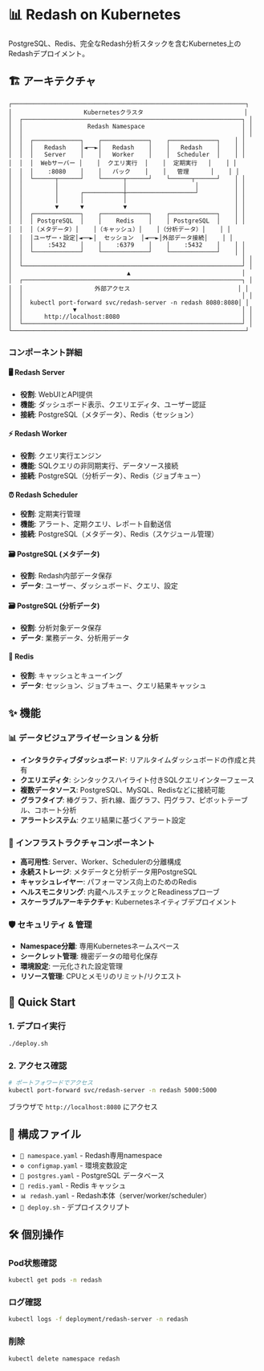 # 📊 Redash on Kubernetes

PostgreSQL、Redis、完全なRedash分析スタックを含むKubernetes上のRedashデプロイメント。

## 🏗️ アーキテクチャ

```
┌─────────────────────────────────────────────────────────────────┐
│                    Kubernetesクラスタ                            │
│  ┌─────────────────────────────────────────────────────────────┐ │
│  │                  Redash Namespace                           │ │
│  │                                                             │ │
│  │  ┌─────────────┐    ┌─────────────┐    ┌─────────────┐    │ │
│  │  │   Redash    │◄──►│   Redash    │    │   Redash    │    │ │
│  │  │   Server    │    │   Worker    │    │  Scheduler  │    │ │
│  │  │  Webサーバー │    │  クエリ実行  │    │  定期実行   │    │ │
│  │  │    :8080    │    │   バック    │    │   管理      │    │ │
│  │  └──────┬──────┘    └──────┬──────┘    └──────┬──────┘    │ │
│  │         │                  │                   │          │ │
│  │         │      ┌───────────┼───────────────────┘          │ │
│  │         │      │           │                              │ │
│  │         ▼      ▼           ▼                              │ │
│  │  ┌─────────────┐    ┌─────────────┐    ┌─────────────┐    │ │
│  │  │ PostgreSQL  │    │    Redis    │    │ PostgreSQL  │    │ │
│  │  │（メタデータ）│    │（キャッシュ）│    │（分析データ）│    │ │
│  │  │ユーザー・設定│◄──►│  セッション  │◄──►│外部データ接続│    │ │
│  │  │    :5432    │    │    :6379    │    │    :5432    │    │ │
│  │  └─────────────┘    └─────────────┘    └─────────────┘    │ │
│  │                                                             │ │
│  └─────────────────────────────────────────────────────────────┘ │
│                                ▲                               │
│  ┌─────────────────────────────────────────────────────────────┐ │
│  │                    外部アクセス                              │ │
│  │                                                             │ │
│  │  kubectl port-forward svc/redash-server -n redash 8080:8080│ │
│  │              ▼                                              │ │
│  │      http://localhost:8080                                  │ │
│  └─────────────────────────────────────────────────────────────┘ │
└─────────────────────────────────────────────────────────────────┘
```

### コンポーネント詳細

#### 🖥️ Redash Server
- **役割**: WebUIとAPI提供
- **機能**: ダッシュボード表示、クエリエディタ、ユーザー認証
- **接続**: PostgreSQL（メタデータ）、Redis（セッション）

#### ⚡ Redash Worker  
- **役割**: クエリ実行エンジン
- **機能**: SQLクエリの非同期実行、データソース接続
- **接続**: PostgreSQL（分析データ）、Redis（ジョブキュー）

#### ⏰ Redash Scheduler
- **役割**: 定期実行管理
- **機能**: アラート、定期クエリ、レポート自動送信
- **接続**: PostgreSQL（メタデータ）、Redis（スケジュール管理）

#### 🗃️ PostgreSQL (メタデータ)
- **役割**: Redash内部データ保存
- **データ**: ユーザー、ダッシュボード、クエリ、設定

#### 🗃️ PostgreSQL (分析データ)  
- **役割**: 分析対象データ保存
- **データ**: 業務データ、分析用データ

#### 🔴 Redis
- **役割**: キャッシュとキューイング
- **データ**: セッション、ジョブキュー、クエリ結果キャッシュ

## ✨ 機能

### 📊 データビジュアライゼーション & 分析
- **インタラクティブダッシュボード**: リアルタイムダッシュボードの作成と共有
- **クエリエディタ**: シンタックスハイライト付きSQLクエリインターフェース
- **複数データソース**: PostgreSQL、MySQL、Redisなどに接続可能
- **グラフタイプ**: 棒グラフ、折れ線、面グラフ、円グラフ、ピボットテーブル、コホート分析
- **アラートシステム**: クエリ結果に基づくアラート設定

### 🔧 インフラストラクチャコンポーネント
- **高可用性**: Server、Worker、Schedulerの分離構成
- **永続ストレージ**: メタデータと分析データ用PostgreSQL
- **キャッシュレイヤー**: パフォーマンス向上のためのRedis
- **ヘルスモニタリング**: 内蔵ヘルスチェックとReadinessプローブ
- **スケーラブルアーキテクチャ**: Kubernetesネイティブデプロイメント

### 🛡️ セキュリティ & 管理
- **Namespace分離**: 専用Kubernetesネームスペース
- **シークレット管理**: 機密データの暗号化保存
- **環境設定**: 一元化された設定管理
- **リソース管理**: CPUとメモリのリミット/リクエスト

## 🚀 Quick Start

### 1. デプロイ実行
```bash
./deploy.sh
```

### 2. アクセス確認
```bash
# ポートフォワードでアクセス
kubectl port-forward svc/redash-server -n redash 5000:5000
```

ブラウザで `http://localhost:8080` にアクセス

## 📁 構成ファイル

- `📁 namespace.yaml` - Redash専用namespace
- `⚙️ configmap.yaml` - 環境変数設定
- `🐘 postgres.yaml` - PostgreSQL データベース
- `🔴 redis.yaml` - Redis キャッシュ
- `📊 redash.yaml` - Redash本体（server/worker/scheduler）
- `🚀 deploy.sh` - デプロイスクリプト

## 🛠️ 個別操作

### Pod状態確認
```bash
kubectl get pods -n redash
```

### ログ確認
```bash
kubectl logs -f deployment/redash-server -n redash
```

### 削除
```bash
kubectl delete namespace redash
```
